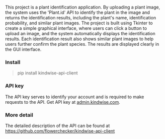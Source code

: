 This project is a plant identification application. By uploading a plant image, the system uses the 'Plant.id' API to identify the plant in the image and returns the identification results, including the plant's name, identification probability, and similar plant images. The project is built using Tkinter to create a simple graphical interface, where users can click a button to upload an image, and the system automatically displays the identification results. Each identification result also shows similar plant images to help users further confirm the plant species. The results are displayed clearly in the GUI interface.

### Install

> pip install kindwise-api-client

### **API key**
The API key serves to identify your account and is required to make requests to the API. Get API key at [admin.kindwise.com](https://admin.kindwise.com/).

### More detail
The detailed description of the API can be found at https://github.com/flowerchecker/kindwise-api-client
